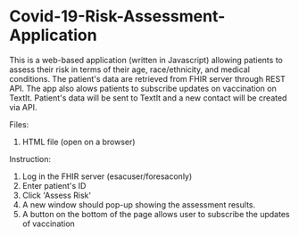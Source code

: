 # Covid-19-Risk-Assessment-Application

This is a web-based application (written in Javascript) allowing patients to assess their risk in terms of their age, race/ethnicity, and medical conditions. The patient's data are retrieved from FHIR server through REST API. The app also alows patients to subscribe updates on vaccination on TextIt. Patient's data will be sent to TextIt and a new contact will be created via API. 

Files: 
1. HTML file (open on a browser)

Instruction: 
1. Log in the FHIR server (esacuser/foresaconly)
2. Enter patient's ID
3. Click 'Assess Risk'
4. A new window should pop-up showing the assessment results. 
5. A button on the bottom of the page allows user to subscribe the updates of vaccination

